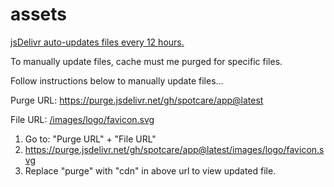 # assets

[jsDelivr auto-updates files every 12 hours.](https://github.com/jsdelivr/jsdelivr/issues/18124)

To manually update files, cache must me purged for specific files.

Follow instructions below to manually update files...

Purge URL: https://purge.jsdelivr.net/gh/spotcare/app@latest

File URL: [/images/logo/favicon.svg](/images/logo/favicon.svg)

1. Go to: "Purge URL" + "File URL"
2. https://purge.jsdelivr.net/gh/spotcare/app@latest/images/logo/favicon.svg
3. Replace "purge" with "cdn" in above url to view updated file.

